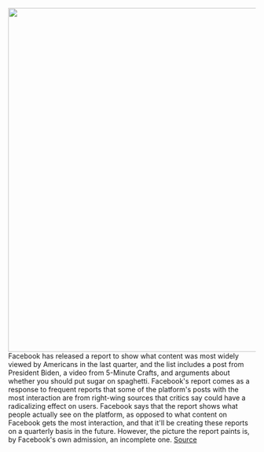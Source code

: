 <img src='https://cdn.vox-cdn.com/thumbor/sB5r9q8ojnYJu87p9aa2wTkmfag=/0x0:2040x1360/1200x800/filters:focal(857x517:1183x843)/cdn.vox-cdn.com/uploads/chorus_image/image/69743713/acastro_180501_1777_facebook_dating_0003.0.jpg' width='700px' /><br/>
Facebook has released a report to show what content was most widely viewed by Americans in the last quarter, and the list includes a post from President Biden, a video from 5-Minute Crafts, and arguments about whether you should put sugar on spaghetti. Facebook's report comes as a response to frequent reports that some of the platform's posts with the most interaction are from right-wing sources that critics say could have a radicalizing effect on users. Facebook says that the report shows what people actually see on the platform, as opposed to what content on Facebook gets the most interaction, and that it'll be creating these reports on a quarterly basis in the future. However, the picture the report paints is, by Facebook's own admission, an incomplete one.
<a href='https://www.theverge.com/2021/8/18/22630813/facebook-report-most-viewed-content-links-news-feed-transparancy'> Source <a/>